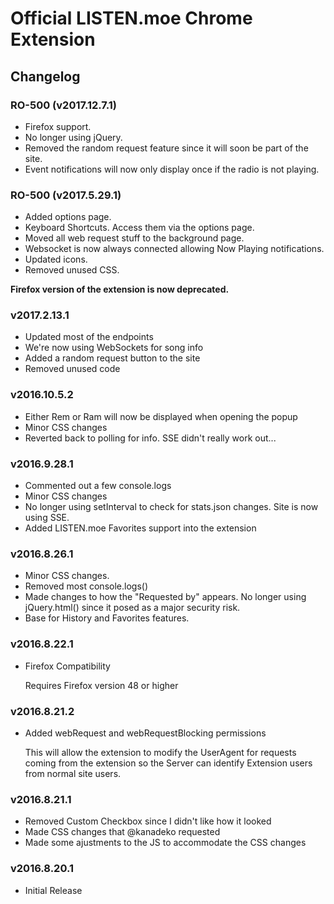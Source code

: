 # Official LISTEN.moe Chrome Extension

## Changelog

### RO-500 (v2017.12.7.1)
- Firefox support.
- No longer using jQuery.
- Removed the random request feature since it will soon be part of the site.
- Event notifications will now only display once if the radio is not playing.

### RO-500 (v2017.5.29.1)
- Added options page.
- Keyboard Shortcuts. Access them via the options page.
- Moved all web request stuff to the background page.
- Websocket is now always connected allowing Now Playing notifications.
- Updated icons.
- Removed unused CSS.

**Firefox version of the extension is now deprecated.**

### v2017.2.13.1

- Updated most of the endpoints
- We're now using WebSockets for song info
- Added a random request button to the site
- Removed unused code

### v2016.10.5.2

- Either Rem or Ram will now be displayed when opening the popup
- Minor CSS changes
- Reverted back to polling for info. SSE didn't really work out...

### v2016.9.28.1

- Commented out a few console.logs
- Minor CSS changes
- No longer using setInterval to check for stats.json changes. Site is now using SSE.
- Added LISTEN.moe Favorites support into the extension

### v2016.8.26.1

- Minor CSS changes.
- Removed most console.logs()
- Made changes to how the "Requested by" appears. No longer using jQuery.html() since it posed as a major security risk.
- Base for History and Favorites features.

### v2016.8.22.1

- Firefox Compatibility

  Requires Firefox version 48 or higher

### v2016.8.21.2

- Added webRequest and webRequestBlocking permissions

  This will allow the extension to modify the UserAgent for requests coming from the extension so the Server can identify Extension users from normal site users.

### v2016.8.21.1

- Removed Custom Checkbox since I didn't like how it looked
- Made CSS changes that @kanadeko requested
- Made some ajustments to the JS to accommodate the CSS changes

### v2016.8.20.1

- Initial Release
